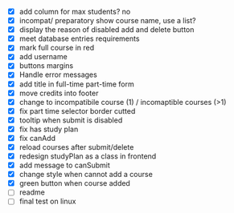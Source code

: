 - [x] add column for max students? no
- [x] incompat/ preparatory show course name, use a list?
- [x] display the reason of disabled add and delete button
- [x] meet database entries requirements
- [x] mark full course in red
- [x] add username
- [x] buttons margins
- [x] Handle error messages
- [x] add title in full-time part-time form
- [x] move credits into footer
- [x] change to incompatibile course (1) / incomaptible courses (>1)
- [x] fix part time selector border cutted
- [x] tooltip when submit is disabled
- [x] fix has study plan
- [x] fix canAdd
- [x] reload courses after submit/delete
- [x] redesign studyPlan as a class in frontend
- [x] add message to canSubmit
- [x] change style when cannot add a course
- [x] green button when course added
- [ ] readme
- [ ] final test on linux
